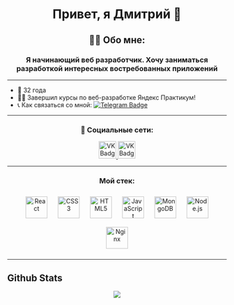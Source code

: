 # <div align="center">Привет, я Дмитрий 🚀</div>
## <div align="center"> 👨‍💻 Обо мне:
### <div align="center"> Я начинающий веб разработчик. Хочу заниматься разработкой интересных востребованных приложений
___

- 👴 32 года
- 👨‍🏫 Завершил курсы по веб-разработке Яндекс Практикум!
- 📞 Как связаться со мной: [![Telegram Badge](https://img.shields.io/badge/-dkey_47-blue?style=flat&logo=Telegram&logoColor=white)](https://t.me/dkey_47)

___

###  <div align="center"> 🤝 Социальные сети:

  <div id="badges" align="center">
    <a href="https://vk.com/dkey47" target="_blank">
      <img src="https://cdn-icons-png.flaticon.com/512/145/145813.png" width="40" height="40" alt="VK Badge"/>
    </a>
    <a href="https://t.me/dkey_47" target="_blank">
      <img src="https://img.icons8.com/?size=48&id=jZ1z64hEYYLW&format=png" width="40" height="40" alt="VK Badge"/>
    </a>
  </div>

---

###  <div align="center">Мой стек:

<div align="center">  
<a href="https://reactjs.org/" target="_blank"><img style="margin: 10px" src="https://profilinator.rishav.dev/skills-assets/react-original-wordmark.svg" alt="React" height="50" /></a>  
<a href="https://www.w3schools.com/css/" target="_blank"><img style="margin: 10px" src="https://profilinator.rishav.dev/skills-assets/css3-original-wordmark.svg" alt="CSS3" height="50" /></a>  
<a href="https://en.wikipedia.org/wiki/HTML5" target="_blank"><img style="margin: 10px" src="https://profilinator.rishav.dev/skills-assets/html5-original-wordmark.svg" alt="HTML5" height="50" /></a>   
<a href="https://www.javascript.com/" target="_blank"><img style="margin: 10px" src="https://profilinator.rishav.dev/skills-assets/javascript-original.svg" alt="JavaScript" height="50" /></a>  
<a href="https://www.mongodb.com/" target="_blank"><img style="margin: 10px" src="https://profilinator.rishav.dev/skills-assets/mongodb-original-wordmark.svg" alt="MongoDB" height="50" /></a>  
<a href="https://nodejs.org/" target="_blank"><img style="margin: 10px" src="https://profilinator.rishav.dev/skills-assets/nodejs-original-wordmark.svg" alt="Node.js" height="50" /></a>  
<a href="https://www.nginx.com/" target="_blank"><img style="margin: 10px" src="https://profilinator.rishav.dev/skills-assets/nginx-original.svg" alt="Nginx" height="50" /></a>  
</div>
</td><td valign="top" width="33%">

---

## Github Stats  
<div align="center"><img src="https://github-readme-stats.vercel.app/api?username=dkey477&show_icons=true&count_private=true&hide_border=true" align="center" /></div>  

<br/>  
